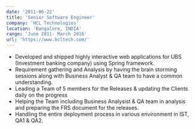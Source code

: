 ```yaml
---
date: '2011-06-22'
title: 'Senior Software Engineer'
company: 'HCL Technologies'
location: 'Bangalore, INDIA'
range: 'June 2011- March 2016'
url: 'https://www.hcltech.com/'
---
```


- Developed and shipped highly interactive web applications for UBS (Investment banking company) using Spring framework.
- Requirement gathering and Analysis by having the brain storming sessions along with Business Analyst & QA team to have a common understanding.
- Leading a Team of 5 members for the Releases & updating the Clients daily on the progress
- Helping the Team including Business Analysist & QA team in analysis and preparing the FRS document for the releases.
- Handling the entire deployment process in various environment in IST, QA1 & QA2.